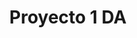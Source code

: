 ---
title: "Proyecto 1 DA"
description: "Breve descripción del proyecto."
image: "@assets/profile/Yo_home.jpg"
---